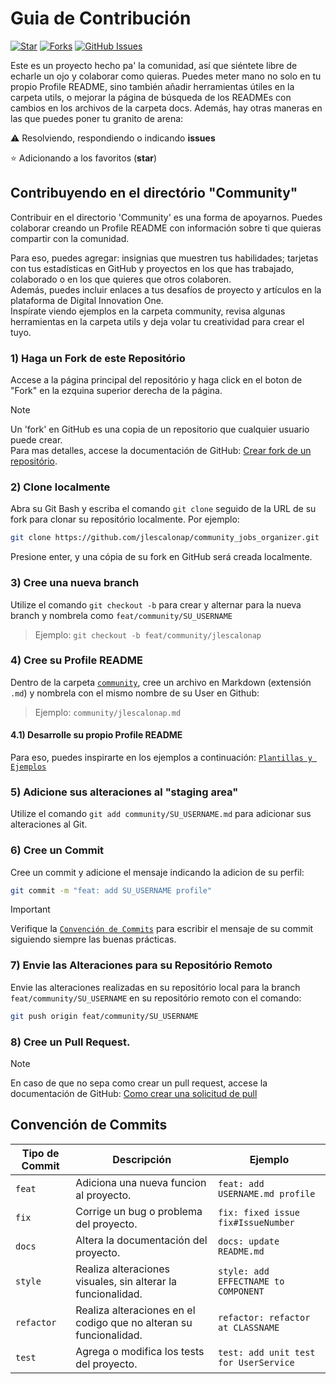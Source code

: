 <h1>
    <span> Guia de Contribución</span>
</h1>

[![Star](https://img.shields.io/github/stars/jlescalonap/community_jobs_organizer?style=social)](https://github.com/jlescalonap/community_jobs_organizer)
[![Forks](https://img.shields.io/github/forks/jlescalonap/community_jobs_organizer?style=social)](https://github.com/jlescalonap/community_jobs_organizer/forks)
[![GitHub Issues](https://img.shields.io/github/issues/jlescalonap/community_jobs_organizer?style=social)](https://github.com/jlescalonap/community_jobs_organizer/issues/)

 Este es un proyecto hecho pa' la comunidad, así que siéntete libre de echarle un ojo y colaborar como quieras. Puedes meter mano no solo en tu propio Profile README, sino también añadir herramientas útiles en la carpeta utils, o mejorar la página de búsqueda de los READMEs con cambios en los archivos de la carpeta docs. Además, hay otras maneras en las que puedes poner tu granito de arena:
 
⚠️ Resolviendo, respondiendo o indicando **issues**

⭐ Adicionando a los favoritos (**star**) 

##  Contribuyendo en el directório "Community" 
Contribuir en el directorio 'Community' es una forma de apoyarnos. Puedes colaborar creando un Profile README con información sobre ti que quieras compartir con la comunidad. <br>

Para eso, puedes agregar: insignias que muestren tus habilidades; tarjetas con tus estadísticas en GitHub y proyectos en los que has trabajado, colaborado o en los que quieres que otros colaboren.  <br> 
Además, puedes incluir enlaces a tus desafíos de proyecto y artículos en la plataforma de Digital Innovation One. <br>
Inspírate viendo ejemplos en la carpeta community, revisa algunas herramientas en la carpeta utils y deja volar tu creatividad para crear el tuyo.

### 1) Haga un **Fork** de este Repositório
Accese a la página principal del repositório y haga click en el boton de "Fork" en la ezquina superior derecha de la página. <br>
> [!NOTE]  
> Un 'fork' en GitHub es una copia de un repositorio que cualquier usuario puede crear. <br>
> Para mas detalles, accese la documentación de GitHub: [Crear fork de un repositório](https://docs.github.com/pt/pull-requests/collaborating-with-pull-requests/working-with-forks/fork-a-repo).

### 2) Clone localmente
Abra su Git Bash y escriba el comando `git clone` seguido de la URL de su fork para clonar su repositório localmente. Por ejemplo:
```bash
git clone https://github.com/jlescalonap/community_jobs_organizer.git
```
Presione enter, y una cópia de su fork en GitHub será creada localmente.

### 3) Cree una nueva **branch** 
Utilize el comando `git checkout -b` para crear y alternar para la nueva branch y nombrela como `feat/community/SU_USERNAME`
> Ejemplo: `git checkout -b feat/community/jlescalonap`

### 4) Cree su Profile README
 Dentro de la carpeta [`community`](https://github.com/jlescalonap/community_jobs_organizer/tree/main/community), cree un archivo en Markdown (extensión `.md`) y nombrela con el mismo nombre de su User en Github:

> Ejemplo: `community/jlescalonap.md`

#### 4.1) Desarrolle su propio Profile README
Para eso, puedes inspirarte en los ejemplos a continuación: [`Plantillas y Ejemplos`](https://github.com/durgeshsamariya/awesome-github-profile-readme-templates/tree/master/templates)

### 5) Adicione sus alteraciones al "staging area" 
Utilize el comando `git add community/SU_USERNAME.md` para adicionar sus alteraciones al Git.

### 6) Cree un Commit
Cree un commit y adicione el mensaje indicando la adicion de su perfil:
```bash
git commit -m "feat: add SU_USERNAME profile"
```
>[!IMPORTANT]
> Verifique la [`Convención de Commits`](https://github.com/digitalinnovationone/dio-lab-open-source/blob/main/CONTRIBUTING.md#conven%C3%A7%C3%A3o-de-commits) para escribir el mensaje de su commit siguiendo siempre las buenas prácticas.

### 7) Envie las Alteraciones para su Repositório Remoto
Envie las alteraciones realizadas en su repositório local para la branch `feat/community/SU_USERNAME` en su repositório remoto con el comando:
```bash
git push origin feat/community/SU_USERNAME
```

### 8) Cree un **Pull Request**.

>[!NOTE]
> En caso de que no sepa como crear un pull request, accese la documentación de GitHub: [Como crear una solicitud de pull
](https://docs.github.com/pt/pull-requests/collaborating-with-pull-requests/proposing-changes-to-your-work-with-pull-requests/creating-a-pull-request)
  
## Convención de Commits 

| Tipo de Commit |Descripción                                                           | Ejemplo
| ---------------|----------------------------------------------------------------------|-----------
| `feat`         | Adiciona una nueva funcion al proyecto.                              | `feat: add USERNAME.md profile`
| `fix`          | Corrige un bug o problema del proyecto.                              | `fix: fixed issue fix#IssueNumber`
| `docs`         | Altera la documentación del proyecto.                                | `docs: update README.md`
| `style`        | Realiza alteraciones visuales, sin alterar la funcionalidad.         | `style: add EFFECTNAME to COMPONENT`
| `refactor`     | Realiza alteraciones en el codigo que no alteran su funcionalidad.   | `refactor: refactor at CLASSNAME`
| `test`         | Agrega o modifica los tests del proyecto.                            | `test: add unit test for UserService`
